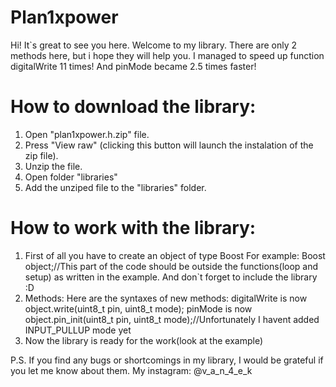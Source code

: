 # Plan1xpower
Hi! It`s great to see you here.
  Welcome to my library.
  There are only 2 methods here, but i hope they will help you.
  I managed to speed up function digitalWrite 11 times!
  And pinMode became 2.5 times faster!

# How to download the library: 
1) Open "plan1xpower.h.zip" file.
2) Press "View raw" (clicking this button will launch the instalation of the zip file).
3) Unzip the file.
4) Open folder "libraries"
5) Add the unziped file to the "libraries" folder.

# How to work with the library:
1) First of all you have to create an object of type Boost
For example:
Boost object;//This part of the code should be outside the functions(loop and setup) as written in the example.
And don`t forget to include the library :D
2) Methods:
Here are the syntaxes of new methods:
digitalWrite is now object.write(uint8_t pin, uint8_t mode);
pinMode is now object.pin_init(uint8_t pin, uint8_t mode);//Unfortunately I havent added INPUT_PULLUP mode yet
4) Now the library is ready for the work(look at the example)

P.S. If you find any bugs or shortcomings in my library, I would be grateful if you let me know about them.
My instagram: @v_a_n_4_e_k

